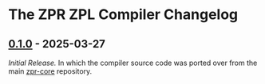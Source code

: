 # The ZPR ZPL Compiler Changelog

## [0.1.0] - 2025-03-27

_Initial Release._  In which the compiler source code was ported over
from the main [zpr-core](https://github.com/org-zpr/zpr-core)
repository.



[0.1.0]: https://github.com/org-zpr/zpr-compiler/releases/tag/v0.1.0

